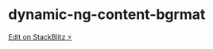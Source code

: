 # dynamic-ng-content-bgrmat

[Edit on StackBlitz ⚡️](https://stackblitz.com/edit/dynamic-ng-content-bgrmat)